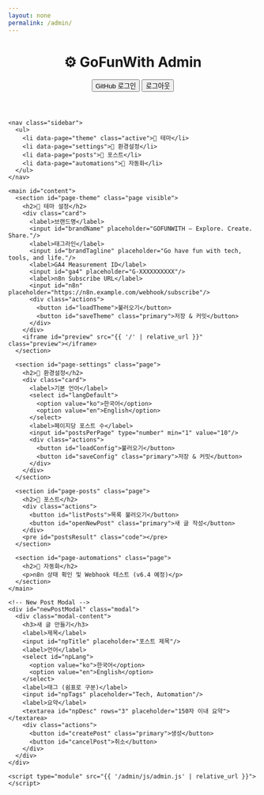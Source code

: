 ```yaml
---
layout: none
permalink: /admin/
---
```


<!-- /* admin/index.html  v6.3.5_202510170000 */ -->
<!doctype html>
<html lang="ko">
  <head>
    <meta charset="utf-8"/>
    <meta name="viewport" content="width=device-width,initial-scale=1"/>
    <title>GoFunWith Admin</title>
    <link rel="stylesheet" href="{{ '/admin/css/admin.css' | relative_url }}">
  </head>
  <body>
    <header class="admin-header">
      <h1>⚙️ GoFunWith Admin</h1>
      <div class="spacer"></div>
      <button id="loginBtn">GitHub 로그인</button>
      <button id="logoutBtn" class="secondary">로그아웃</button>
    </header>

    <nav class="sidebar">
      <ul>
        <li data-page="theme" class="active">🎨 테마</li>
        <li data-page="settings">🔧 환경설정</li>
        <li data-page="posts">📝 포스트</li>
        <li data-page="automations">🤖 자동화</li>
      </ul>
    </nav>

    <main id="content">
      <section id="page-theme" class="page visible">
        <h2>🎨 테마 설정</h2>
        <div class="card">
          <label>브랜드명</label>
          <input id="brandName" placeholder="GOFUNWITH – Explore. Create. Share."/>
          <label>태그라인</label>
          <input id="brandTagline" placeholder="Go have fun with tech, tools, and life."/>
          <label>GA4 Measurement ID</label>
          <input id="ga4" placeholder="G-XXXXXXXXXX"/>
          <label>n8n Subscribe URL</label>
          <input id="n8n" placeholder="https://n8n.example.com/webhook/subscribe"/>
          <div class="actions">
            <button id="loadTheme">불러오기</button>
            <button id="saveTheme" class="primary">저장 & 커밋</button>
          </div>
        </div>
        <iframe id="preview" src="{{ '/' | relative_url }}" class="preview"></iframe>
      </section>

      <section id="page-settings" class="page">
        <h2>🔧 환경설정</h2>
        <div class="card">
          <label>기본 언어</label>
          <select id="langDefault">
            <option value="ko">한국어</option>
            <option value="en">English</option>
          </select>
          <label>페이지당 포스트 수</label>
          <input id="postsPerPage" type="number" min="1" value="10"/>
          <div class="actions">
            <button id="loadConfig">불러오기</button>
            <button id="saveConfig" class="primary">저장 & 커밋</button>
          </div>
        </div>
      </section>

      <section id="page-posts" class="page">
        <h2>📝 포스트</h2>
        <div class="actions">
          <button id="listPosts">목록 불러오기</button>
          <button id="openNewPost" class="primary">새 글 작성</button>
        </div>
        <pre id="postsResult" class="code"></pre>
      </section>

      <section id="page-automations" class="page">
        <h2>🤖 자동화</h2>
        <p>n8n 상태 확인 및 Webhook 테스트 (v6.4 예정)</p>
      </section>
    </main>

    <!-- New Post Modal -->
    <div id="newPostModal" class="modal">
      <div class="modal-content">
        <h3>새 글 만들기</h3>
        <label>제목</label>
        <input id="npTitle" placeholder="포스트 제목"/>
        <label>언어</label>
        <select id="npLang">
          <option value="ko">한국어</option>
          <option value="en">English</option>
        </select>
        <label>태그 (쉼표로 구분)</label>
        <input id="npTags" placeholder="Tech, Automation"/>
        <label>요약</label>
        <textarea id="npDesc" rows="3" placeholder="150자 이내 요약"></textarea>
        <div class="actions">
          <button id="createPost" class="primary">생성</button>
          <button id="cancelPost">취소</button>
        </div>
      </div>
    </div>

    <script type="module" src="{{ '/admin/js/admin.js' | relative_url }}"></script>
  </body>
</html>
